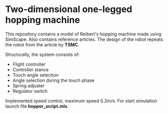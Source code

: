 # Two-dimensional one-legged hopping machine

 This repository contains a model of Reibert's hopping machine made using SimScape. 
 Also contains reference articles. The design of the robot repeats the robot from the article by **TSMC**.
 
Structurally, the system consists of:
- Flight controller
- Controller stance
- Touch angle selection
- Angle selection during the touch phase
- Spring adjuster
- Regulator switch

Implemented speed control, maximum speed 0.2m/s. For start simulation launch file **hopper_script.mlx**.

